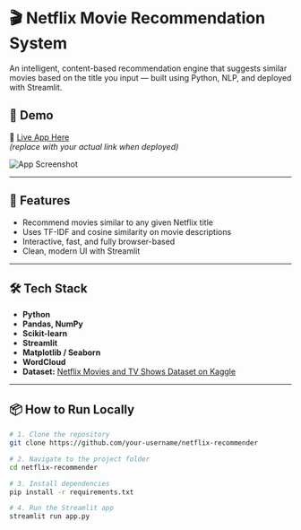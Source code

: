 # 🎬 Netflix Movie Recommendation System

An intelligent, content-based recommendation engine that suggests similar movies based on the title you input — built using Python, NLP, and deployed with Streamlit.

## 🚀 Demo

🔗 [Live App Here](https://your-streamlit-link-here)  
*(replace with your actual link when deployed)*

![App Screenshot](./screenshot.png)  <!-- Optional: add a screenshot of your app -->

---

## 🧠 Features

- Recommend movies similar to any given Netflix title
- Uses TF-IDF and cosine similarity on movie descriptions
- Interactive, fast, and fully browser-based
- Clean, modern UI with Streamlit

---

## 🛠️ Tech Stack

- **Python**
- **Pandas, NumPy**
- **Scikit-learn**
- **Streamlit**
- **Matplotlib / Seaborn**
- **WordCloud**
- **Dataset:** [Netflix Movies and TV Shows Dataset on Kaggle](https://www.kaggle.com/datasets/shivamb/netflix-shows)

---

## 📦 How to Run Locally

```bash
# 1. Clone the repository
git clone https://github.com/your-username/netflix-recommender

# 2. Navigate to the project folder
cd netflix-recommender

# 3. Install dependencies
pip install -r requirements.txt

# 4. Run the Streamlit app
streamlit run app.py
